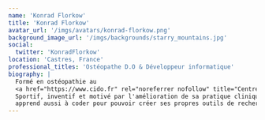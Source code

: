 ```yaml
---
name: 'Konrad Florkow'
title: 'Konrad Florkow'
avatar_url: '/imgs/avatars/konrad-florkow.png'
background_image_url: '/imgs/backgrounds/starry_mountains.jpg'
social:
  twitter: 'KonradFlorkow'
location: 'Castres, France'
professional_titles: 'Ostéopathe D.O & Développeur informatique'
biography: |
  Formé en ostéopathie au
  <a href="https://www.cido.fr" rel="noreferrer nofollow" title="Centre International D'Ostéopathie">CIDO</a>, il s'installe à Castres.
  Sportif, inventif et motivé par l'amélioration de sa pratique clinique, il
  apprend aussi à coder pour pouvoir créer ses propres outils de recherche.
---
```


